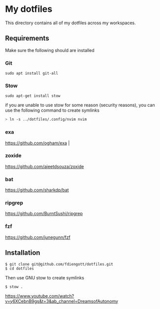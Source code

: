 # My dotfiles

This directory contains all of my dotfiles across my workspaces. 

## Requirements

Make sure the following should are installed

### Git

```
sudo apt install git-all
```

### Stow 

```
sudo apt-get install stow
```

if you are unable to use stow for some reason (security reasons), you can use the following command to create symlinks

```bash
> ln -s ../dotfiles/.config/nvim nvim
```

### exa

https://github.com/ogham/exa          |

### zoxide

https://github.com/ajeetdsouza/zoxide

### bat

https://github.com/sharkdp/bat

### ripgrep

https://github.com/BurntSushi/ripgrep

### fzf

https://github.com/junegunn/fzf

## Installation

```
$ git clone git@github.com/fdiengott/dotfiles.git
$ cd dotfiles
```

Then use GNU stow to create symlinks 

```
$ stow .
```

https://www.youtube.com/watch?v=y6XCebnB9gs&t=3&ab_channel=DreamsofAutonomy


